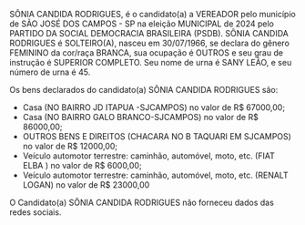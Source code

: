 SÔNIA CANDIDA RODRIGUES, é o candidato(a) a VEREADOR pelo município de SÃO JOSÉ DOS CAMPOS - SP na eleição MUNICIPAL de 2024 pelo PARTIDO DA SOCIAL DEMOCRACIA BRASILEIRA (PSDB). SÔNIA CANDIDA RODRIGUES é SOLTEIRO(A), nasceu em 30/07/1966, se declara do gênero FEMININO da cor/raça BRANCA, sua ocupação é OUTROS e seu grau de instrução é SUPERIOR COMPLETO. Seu nome de urna é SANY LEÃO, e seu número de urna é 45.

Os bens declarados do candidato(a) SÔNIA CANDIDA RODRIGUES são: 
- Casa (NO BAIRRO JD ITAPUA -SJCAMPOS) no valor de R$ 67000,00;
- Casa (NO BAIRRO GALO BRANCO-SJCAMPOS) no valor de R$ 86000,00;
- OUTROS BENS E DIREITOS (CHACARA NO B TAQUARI EM SJCAMPOS) no valor de R$ 12000,00;
- Veículo automotor terrestre: caminhão, automóvel, moto, etc. (FIAT ELBA ) no valor de R$ 6000,00;
- Veículo automotor terrestre: caminhão, automóvel, moto, etc. (RENALT LOGAN) no valor de R$ 23000,00

O Candidato(a) SÔNIA CANDIDA RODRIGUES não forneceu dados das redes sociais.